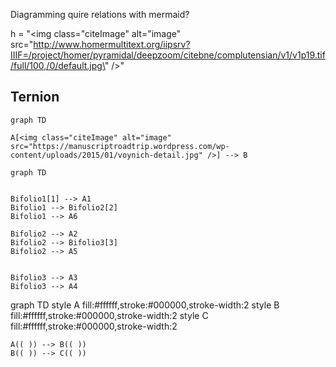 Diagramming quire relations with mermaid?


h = "<img class=\"citeImage\" alt=\"image\"  src=\"http://www.homermultitext.org/iipsrv?IIIF=/project/homer/pyramidal/deepzoom/citebne/complutensian/v1/v1p19.tif/full/100,/0/default.jpg\" />"

## Ternion

```mermaid
graph TD

A[<img class="citeImage" alt="image"  src="https://manuscriptroadtrip.wordpress.com/wp-content/uploads/2015/01/voynich-detail.jpg" />] --> B
```


```mermaid
graph TD


Bifolio1[1] --> A1
Bifolio1 --> Bifolio2[2]
Bifolio1 --> A6

Bifolio2 --> A2
Bifolio2 --> Bifolio3[3]
Bifolio2 --> A5


Bifolio3 --> A3
Bifolio3 --> A4

```


graph TD
    style A fill:#ffffff,stroke:#000000,stroke-width:2
    style B fill:#ffffff,stroke:#000000,stroke-width:2
    style C fill:#ffffff,stroke:#000000,stroke-width:2
    
    A(( )) --> B(( ))
    B(( )) --> C(( ))